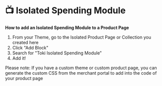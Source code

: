 # 📺 Isolated Spending Module

**How to add an Isolated Spending Module to a Product Page**

1. From your Theme, go to the Isolated Product Page or Collection you created here
2. Click "Add Block"
3. Search for "Toki Isolated Spending Module"
4. Add it!

Please note: If you have a custom theme or custom product page, you can generate the custom CSS from the merchant portal to add into the code of your product page&#x20;
